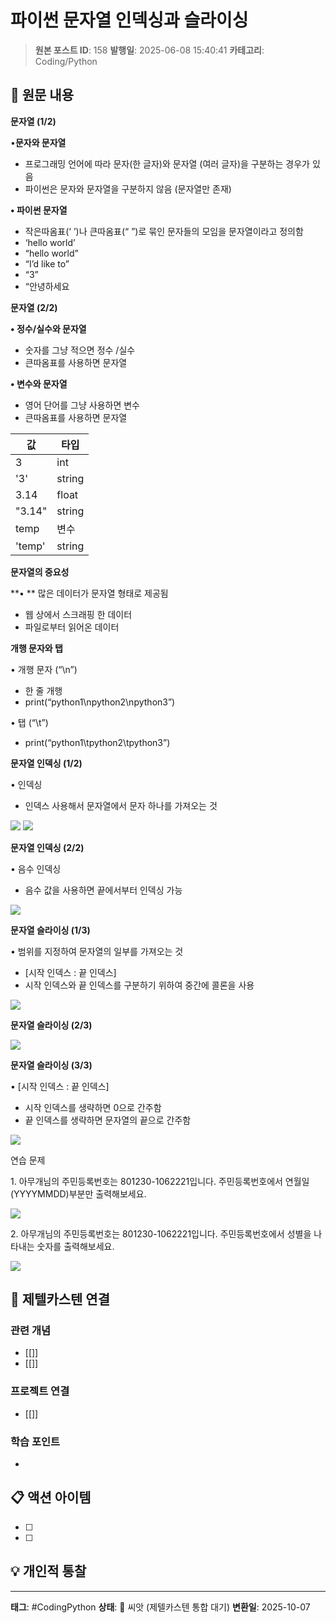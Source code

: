 # 파이썬 문자열 인덱싱과 슬라이싱

> **원본 포스트 ID**: 158
> **발행일**: 2025-06-08 15:40:41
> **카테고리**: Coding/Python

## 📝 원문 내용

**문자열 (1/2)**

•**문자와 문자열**

  * 프로그래밍 언어에 따라 문자(한 글자)와 문자열 (여러 글자)을 구분하는 경우가 있음
  * 파이썬은 문자와 문자열을 구분하지 않음 (문자열만 존재)



**• 파이썬 문자열**

  * 작은따옴표(‘ ’)나 큰따옴표(“ ”)로 묶인 문자들의 모임을 문자열이라고 정의함
  * ‘hello world’
  * “hello world”
  * “I’d like to”
  * “3”
  * “안녕하세요



**문자열 (2/2)**

**• 정수/실수와 문자열**

  * 숫자를 그냥 적으면 정수 /실수
  * 큰따옴표를 사용하면 문자열



**• 변수와 문자열**

  * 영어 단어를 그냥 사용하면 변수
  * 큰따옴표를 사용하면 문자열

값 | 타입  
---|---  
3 | int  
'3' | string  
3.14 | float  
"3.14" | string  
temp | 변수  
'temp' | string  
  
**문자열의 중요성**

**• ** 많은 데이터가 문자열 형태로 제공됨

  * 웹 상에서 스크래핑 한 데이터
  * 파일로부터 읽어온 데이터



**개행 문자와 탭**

• 개행 문자 (“\n”) 

  * 한 줄 개행
  * print(“python1\npython2\npython3”)



• 탭 (“\t”)

  * print(“python1\tpython2\tpython3”)



**문자열 인덱싱 (1/2)**

• 인덱싱

  * 인덱스 사용해서 문자열에서 문자 하나를 가져오는 것



![](./img/158_img.png) ![](./img/158_img_1.png)

**문자열 인덱싱 (2/2)**

• 음수 인덱싱

  * 음수 값을 사용하면 끝에서부터 인덱싱 가능



![](./img/158_img_2.png)

**문자열 슬라이싱 (1/3)**

• 범위를 지정하여 문자열의 일부를 가져오는 것

  * [시작 인덱스 : 끝 인덱스]
  * 시작 인덱스와 끝 인덱스를 구분하기 위하여 중간에 콜론을 사용



![](./img/158_img_3.png)

**문자열 슬라이싱 (2/3)**

![](./img/158_img_4.png)

**문자열 슬라이싱 (3/3)**

• [시작 인덱스 : 끝 인덱스]

  * 시작 인덱스를 생략하면 0으로 간주함 
  * 끝 인덱스를 생략하면 문자열의 끝으로 간주함



![](./img/158_img_5.png)

연습 문제

1\. 아무개님의 주민등록번호는 801230-1062221입니다. 주민등록번호에서 연월일(YYYYMMDD)부분만 출력해보세요.

![](./img/158_img_6.png)

2\. 아무개님의 주민등록번호는 801230-1062221입니다. 주민등록번호에서 성별을 나타내는 숫자를 출력해보세요.

![](./img/158_img_7.png)


## 🔗 제텔카스텐 연결

### 관련 개념
- [[]]
- [[]]

### 프로젝트 연결
- [[]]

### 학습 포인트
-

## 📋 액션 아이템
- [ ]
- [ ]

## 💡 개인적 통찰



---

**태그**: #CodingPython
**상태**: 🌱 씨앗 (제텔카스텐 통합 대기)
**변환일**: 2025-10-07
